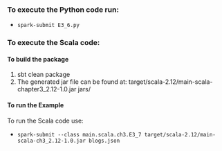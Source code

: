 
### To execute the Python code run:

 * `spark-submit E3_6.py`

### To execute the Scala code:

#### To build the package
 1. sbt clean package
 2. The generated jar file can be found at: target/scala-2.12/main-scala-chapter3_2.12-1.0.jar jars/

#### To run the Example
To run the Scala code use:

 * `spark-submit --class main.scala.ch3.E3_7 target/scala-2.12/main-scala-ch3_2.12-1.0.jar blogs.json`
 
